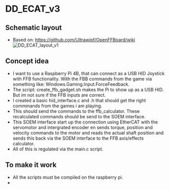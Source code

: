 # DD_ECAT_v3

## Schematic layout 
- Based on: https://github.com/Ultrawipf/OpenFFBoard/wiki
![DD_ECAT_layout_v1](https://github.com/user-attachments/assets/a7c4d775-17ac-4dd2-baf8-e214e4249a90)

## Concept idea

- I want to use a Raspberry Pi 4B, that can connect as a USB HID Joystick with FFB functionality. With the FBB commands from the game via something like: Windows.Gaming.Input.ForceFeedback.
- The script: create_ffb_gadget.sh makes the Pi to show up as a USB HID. But im not sure if the FFB inputs are correct.
- I created a basic hid_interface.c and .h that should get the right commmands from the games i am playing. 
- This should send the commands to the ffb_calculator. These recalculated commands should be send to the SOEM interface.
- This SOEM interface start up the connection using EtherCAT with the servomotor and intergrated encoder en sends torque, position and velocity commands to the motor and reads the actual shaft position and sends this back via the SOEM interface to the FFB axis/effects calculator.
- All of this is regulated via the main.c script. 

## To make it work
- All the scripts must be compiled on the raspberry pi.
- 
